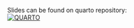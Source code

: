 Slides can be found on quarto repository: <br>
<a href="https://agarciao10.quarto.pub/master-thesis-slides/"><img src="https://quarto.org/quarto.png" alt="QUARTO"></a>
